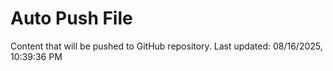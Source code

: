 # Auto Push File

Content that will be pushed to GitHub repository.
Last updated: 08/16/2025, 10:39:36 PM